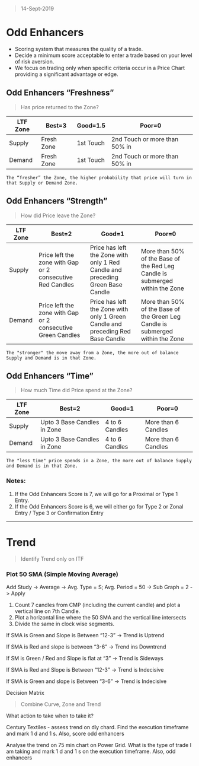 > 14-Sept-2019
# Odd Enhancers

- Scoring system that measures the quality of a trade.
- Decide a  minimum score acceptable to enter a trade based on your level of risk aversion.
- We focus on trading only when specific criteria occur in a Price Chart providing a significant advantage or edge.


## Odd Enhancers “Freshness”
> Has price returned to the Zone?

| LTF Zone | Best=3 | Good=1.5 | Poor=0 |
| -------- | ------ | -------- | ------ |
| Supply | Fresh Zone | 1st Touch | 2nd Touch or more than 50% in |
| Demand | Fresh Zone | 1st Touch | 2nd Touch or more than 50% in |

`The “fresher” the Zone, the higher probability that price will turn in that Supply or Demand Zone.`

  

## Odd Enhancers “Strength”
> How did Price leave the Zone?

| LTF Zone | Best=2 | Good=1 | Poor=0 |
| -------- | ------ | ------ | ------ |
| Supply | Price left the zone with Gap or 2 consecutive Red Candles | Price has left the Zone with only 1 Red Candle and preceding Green Base Candle | More than 50% of the Base of the Red Leg Candle is submerged within the Zone |
| Demand | Price left the zone with Gap or 2 consecutive Green Candles | Price has left the Zone with only 1 Green Candle and preceding Red Base Candle | More than 50% of the Base of the Green Leg Candle is submerged within the Zone |

`The "stronger" the move away from a Zone, the more out of balance Supply and Demand is in that Zone.`

  

## Odd Enhancers “Time”
> How much Time did Price spend at the Zone?

| LTF Zone | Best=2 | Good=1 | Poor=0 |
| -------- | ------ | ------ | ------ |
| Supply | Upto 3 Base Candles in Zone | 4 to 6 Candles | More than 6 Candles |
| Demand | Upto 3 Base Candles in Zone | 4 to 6 Candles | More than 6 Candles |

`The "less time" price spends in a Zone, the more out of balance Supply and Demand is in that Zone.`


### Notes:
1. If the Odd Enhancers Score is 7, we will go for a Proximal or Type 1 Entry.
2. If the Odd Enhancers Score is 6, we will either go for Type 2 or Zonal Entry / Type 3 or Confirmation Entry

---

# Trend

> Identify Trend only on ITF

### Plot 50 SMA (Simple Moving Average)
Add Study -> Average -> Avg. Type = S; Avg. Period = 50 -> Sub Graph = 2 -> Apply

  

1.  Count 7 candles from CMP (including the current candle) and plot a vertical line on 7th Candle.
2.  Plot a horizontal line where the 50 SMA and the vertical line intersects
3.  Divide the same in clock wise segments.

  

If SMA is Green and Slope is Between “12-3” -> Trend is Uptrend

  

If SMA is Red and slope is between “3-6” -> Trend ins Downtrend

  

If SM is Green / Red and Slope is flat at “3” -> Trend is Sideways

  

If SMA is Red and Slope is Between “12-3” -> Trend is Indecisive

  

If SMA is Green and slope is Between “3-6” -> Trend is Indecisive

  

Decision Matrix

  

> Combine Curve, Zone and Trend

What action to take when to take it?

  

Century Textiles - assess trend on dly chard.  Find the execution timeframe and mark 1 d and 1 s.  Also, score odd enhancers

  

Analyse the trend on 75 min chart on Power Grid.  What is the type of trade I am taking and mark 1 d and 1 s on the execution timeframe.  Also, odd enhancers
<!--stackedit_data:
eyJoaXN0b3J5IjpbLTg1Nzk3NjQwMiw3ODAxMzkwMjYsLTE1MD
Y1ODIwOTVdfQ==
-->